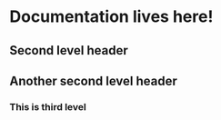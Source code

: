 # Documentation lives here!

## Second level header

## Another second level header

### This is third level
